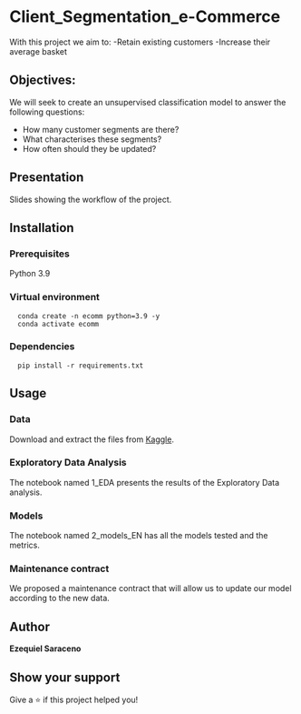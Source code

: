 # Client_Segmentation_e-Commerce

With this project we aim to:
-Retain existing customers
-Increase their average basket

## Objectives: 
We will seek to create an unsupervised classification model to answer the following questions:
- How many customer segments are there?
- What characterises these segments?
- How often should they be updated?

## Presentation
Slides showing the workflow of the project.

## Installation
  ### Prerequisites
  Python 3.9
    
  ### Virtual environment
      
      conda create -n ecomm python=3.9 -y
      conda activate ecomm
      
  ### Dependencies    
      pip install -r requirements.txt
 
 ## Usage
  ### Data
  Download and extract the files from [Kaggle](https://www.kaggle.com/datasets/olistbr/brazilian-ecommerce).

  ### Exploratory Data Analysis
  The notebook named 1_EDA presents the results of the Exploratory Data analysis.
  
  ### Models
  The notebook named 2_models_EN has all the models tested and the metrics. 
  
  ### Maintenance contract
  We proposed a maintenance contract that will allow us to update our model according to the new data.
  
  
  ## Author
 
 **Ezequiel Saraceno**
 
 ## Show your support

Give a ⭐️ if this project helped you!
